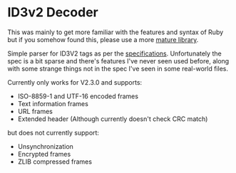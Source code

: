 # ID3v2 Decoder

This was mainly to get more familiar with the features and syntax of Ruby but if you somehow found this, please use a more [mature library](https://github.com/krists/id3tag).

Simple parser for ID3V2 tags as per the [specifications](https://id3.org/id3v2.3.0#sec5). Unfortunately the spec is a bit sparse and there's features I've never seen used before, along with some strange things not in the spec I've seen in some real-world files.

Currently only works for V2.3.0 and supports:
- ISO-8859-1 and UTF-16 encoded frames
- Text information frames
- URL frames
- Extended header (Although currently doesn't check CRC match)

but does not currently support:
- Unsynchronization
- Encrypted frames
- ZLIB compressed frames

